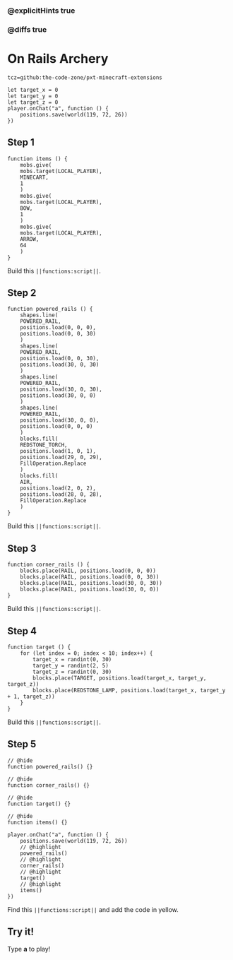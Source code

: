 ### @explicitHints true

### @diffs true

# On Rails Archery

```package
tcz=github:the-code-zone/pxt-minecraft-extensions
```

```template
let target_x = 0
let target_y = 0
let target_z = 0
player.onChat("a", function () {
    positions.save(world(119, 72, 26))
})
```

## Step 1

```blocks
function items () {
    mobs.give(
    mobs.target(LOCAL_PLAYER),
    MINECART,
    1
    )
    mobs.give(
    mobs.target(LOCAL_PLAYER),
    BOW,
    1
    )
    mobs.give(
    mobs.target(LOCAL_PLAYER),
    ARROW,
    64
    )
}
```

Build this ``||functions:script||``.

## Step 2

```blocks
function powered_rails () {
    shapes.line(
    POWERED_RAIL,
    positions.load(0, 0, 0),
    positions.load(0, 0, 30)
    )
    shapes.line(
    POWERED_RAIL,
    positions.load(0, 0, 30),
    positions.load(30, 0, 30)
    )
    shapes.line(
    POWERED_RAIL,
    positions.load(30, 0, 30),
    positions.load(30, 0, 0)
    )
    shapes.line(
    POWERED_RAIL,
    positions.load(30, 0, 0),
    positions.load(0, 0, 0)
    )
    blocks.fill(
    REDSTONE_TORCH,
    positions.load(1, 0, 1),
    positions.load(29, 0, 29),
    FillOperation.Replace
    )
    blocks.fill(
    AIR,
    positions.load(2, 0, 2),
    positions.load(28, 0, 28),
    FillOperation.Replace
    )
}
```

Build this ``||functions:script||``.

## Step 3

```blocks
function corner_rails () {
    blocks.place(RAIL, positions.load(0, 0, 0))
    blocks.place(RAIL, positions.load(0, 0, 30))
    blocks.place(RAIL, positions.load(30, 0, 30))
    blocks.place(RAIL, positions.load(30, 0, 0))
}
```

Build this ``||functions:script||``.

## Step 4

```blocks
function target () {
    for (let index = 0; index < 10; index++) {
        target_x = randint(0, 30)
        target_y = randint(2, 5)
        target_z = randint(0, 30)
        blocks.place(TARGET, positions.load(target_x, target_y, target_z))
        blocks.place(REDSTONE_LAMP, positions.load(target_x, target_y + 1, target_z))
    }
}
```

Build this ``||functions:script||``.

## Step 5

```blocks
// @hide
function powered_rails() {}

// @hide
function corner_rails() {}

// @hide
function target() {}

// @hide
function items() {}

player.onChat("a", function () {
    positions.save(world(119, 72, 26))
    // @highlight
    powered_rails()
    // @highlight
    corner_rails()
    // @highlight
    target()
    // @highlight
    items()
})
```

Find this ``||functions:script||`` and add the code in yellow.

## Try it!

Type **a** to play!